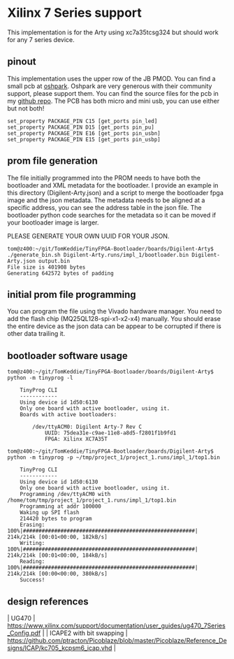 # Xilinx 7 Series support

This implementation is for the Arty using xc7a35tcsg324 but should work for any 7 series device.

## pinout

This implementation uses the upper row of the JB PMOD.  You can find a small pcb at [oshpark](https://oshpark.com/shared_projects/UDlBSFXa).  Oshpark are very generous with their community support, please support them.  You can find the source files for the pcb in my [github repo](https://github.com/TomKeddie/prj-pmod/tree/master/hardware/pmod-usb-raw).  The PCB has both micro and mini usb, you can use either but not both!

```
set_property PACKAGE_PIN C15 [get_ports pin_led]
set_property PACKAGE_PIN D15 [get_ports pin_pu]
set_property PACKAGE_PIN E16 [get_ports pin_usbn]
set_property PACKAGE_PIN E15 [get_ports pin_usbp]
```

## prom file generation

The file initially programmed into the PROM needs to have both the bootloader and XML metadata for the bootloader.  I provide an example in this directory (Digilent-Arty.json) and a script to merge the bootloader fpga image and the json metadata.  The metadata needs to be aligned at a specific address, you can see the address table in the json file.  The bootloader python code searches for the metadata so it can be moved if your bootloader image is larger.

PLEASE GENERATE YOUR OWN UUID FOR YOUR JSON.

```
tom@z400:~/git/TomKeddie/TinyFPGA-Bootloader/boards/Digilent-Arty$ ./generate_bin.sh Digilent-Arty.runs/impl_1/bootloader.bin Digilent-Arty.json output.bin 
File size is 401908 bytes
Generating 642572 bytes of padding
```

## initial prom file programming

You can program the file using the Vivado hardware manager.  You need to add the flash chip (MQ25QL128-spi-x1-x2-x4) manually.  You should erase the entire device as the json data can be appear to be corrupted if there is other data trailing it.

## bootloader software usage

```
tom@z400:~/git/TomKeddie/TinyFPGA-Bootloader/boards/Digilent-Arty$ python -m tinyprog -l

    TinyProg CLI
    ------------
    Using device id 1d50:6130
    Only one board with active bootloader, using it.
    Boards with active bootloaders:

        /dev/ttyACM0: Digilent Arty-7 Rev C
            UUID: 75dea31e-c9ae-11e8-a8d5-f2801f1b9fd1
            FPGA: Xilinx XC7A35T

tom@z400:~/git/TomKeddie/TinyFPGA-Bootloader/boards/Digilent-Arty$ python -m tinyprog -p ~/tmp/project_1/project_1.runs/impl_1/top1.bin 

    TinyProg CLI
    ------------
    Using device id 1d50:6130
    Only one board with active bootloader, using it.
    Programming /dev/ttyACM0 with /home/tom/tmp/project_1/project_1.runs/impl_1/top1.bin
    Programming at addr 100000
    Waking up SPI flash
    214420 bytes to program
    Erasing: 100%|#######################################################| 214k/214k [00:01<00:00, 182kB/s]
    Writing: 100%|#######################################################| 214k/214k [00:01<00:00, 184kB/s]
    Reading: 100%|#######################################################| 214k/214k [00:00<00:00, 380kB/s]
    Success!

```


## design references

| UG470 | https://www.xilinx.com/support/documentation/user_guides/ug470_7Series_Config.pdf |
| ICAPE2 with bit swapping | https://github.com/ptracton/Picoblaze/blob/master/Picoblaze/Reference_Designs/ICAP/kc705_kcpsm6_icap.vhd |

